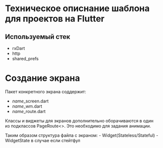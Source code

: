 # Техническое описнание шаблона для проектов на Flutter



## Используемый стек

* rxDart
* http
* shared_prefs


# Создание экрана

Пакет конкретного экрана соддержит:
- *name*_screen.dart
- *name*_wm.dart
- *name*_route.dart

Классы и виджеты для экранов дополнительно оборачиваются в один из подклассов
PageRoute<>.
Это необходимо для задания анимации.

Таким образом структура файла с экраном:
    - Widget(Stateless/Stateful)
    - WidgetState в случае если стейтфул

